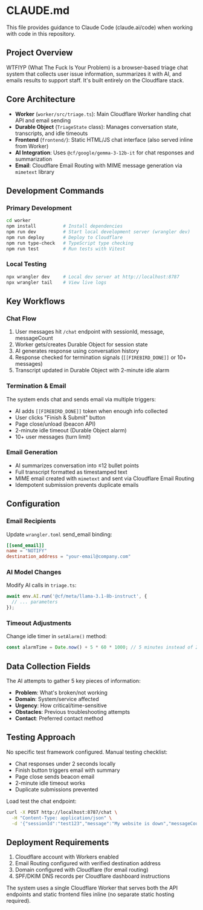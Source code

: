 # CLAUDE.md

This file provides guidance to Claude Code (claude.ai/code) when working with code in this repository.

## Project Overview

WTFIYP (What The Fuck Is Your Problem) is a browser-based triage chat system that collects user issue information, summarizes it with AI, and emails results to support staff. It's built entirely on the Cloudflare stack.

## Core Architecture

- **Worker** (`worker/src/triage.ts`): Main Cloudflare Worker handling chat API and email sending
- **Durable Object** (`TriageState` class): Manages conversation state, transcripts, and idle timeouts
- **Frontend** (`frontend/`): Static HTML/JS chat interface (also served inline from Worker)
- **AI Integration**: Uses `@cf/google/gemma-3-12b-it` for chat responses and summarization
- **Email**: Cloudflare Email Routing with MIME message generation via `mimetext` library

## Development Commands

### Primary Development
```bash
cd worker
npm install          # Install dependencies
npm run dev          # Start local development server (wrangler dev)
npm run deploy       # Deploy to Cloudflare
npm run type-check   # TypeScript type checking
npm run test         # Run tests with Vitest
```

### Local Testing
```bash
npx wrangler dev     # Local dev server at http://localhost:8787
npx wrangler tail    # View live logs
```

## Key Workflows

### Chat Flow
1. User messages hit `/chat` endpoint with sessionId, message, messageCount
2. Worker gets/creates Durable Object for session state
3. AI generates response using conversation history
4. Response checked for termination signals (`[[FIREBIRD_DONE]]` or 10+ messages)
5. Transcript updated in Durable Object with 2-minute idle alarm

### Termination & Email
The system ends chat and sends email via multiple triggers:
- AI adds `[[FIREBIRD_DONE]]` token when enough info collected
- User clicks "Finish & Submit" button
- Page close/unload (beacon API)
- 2-minute idle timeout (Durable Object alarm)
- 10+ user messages (turn limit)

### Email Generation
- AI summarizes conversation into ≤12 bullet points
- Full transcript formatted as timestamped text
- MIME email created with `mimetext` and sent via Cloudflare Email Routing
- Idempotent submission prevents duplicate emails

## Configuration

### Email Recipients
Update `wrangler.toml` send_email binding:
```toml
[[send_email]]
name = "NOTIFY"
destination_address = "your-email@company.com"
```

### AI Model Changes
Modify AI calls in `triage.ts`:
```typescript
await env.AI.run('@cf/meta/llama-3.1-8b-instruct', {
  // ... parameters
});
```

### Timeout Adjustments
Change idle timer in `setAlarm()` method:
```typescript
const alarmTime = Date.now() + 5 * 60 * 1000; // 5 minutes instead of 2
```

## Data Collection Fields

The AI attempts to gather 5 key pieces of information:
- **Problem**: What's broken/not working
- **Domain**: System/service affected  
- **Urgency**: How critical/time-sensitive
- **Obstacles**: Previous troubleshooting attempts
- **Contact**: Preferred contact method

## Testing Approach

No specific test framework configured. Manual testing checklist:
- Chat responses under 2 seconds locally
- Finish button triggers email with summary
- Page close sends beacon email
- 2-minute idle timeout works
- Duplicate submissions prevented

Load test the chat endpoint:
```bash
curl -X POST http://localhost:8787/chat \
  -H "Content-Type: application/json" \
  -d '{"sessionId":"test123","message":"My website is down","messageCount":1}'
```

## Deployment Requirements

1. Cloudflare account with Workers enabled
2. Email Routing configured with verified destination address
3. Domain configured with Cloudflare (for email routing)
4. SPF/DKIM DNS records per Cloudflare dashboard instructions

The system uses a single Cloudflare Worker that serves both the API endpoints and static frontend files inline (no separate static hosting required).